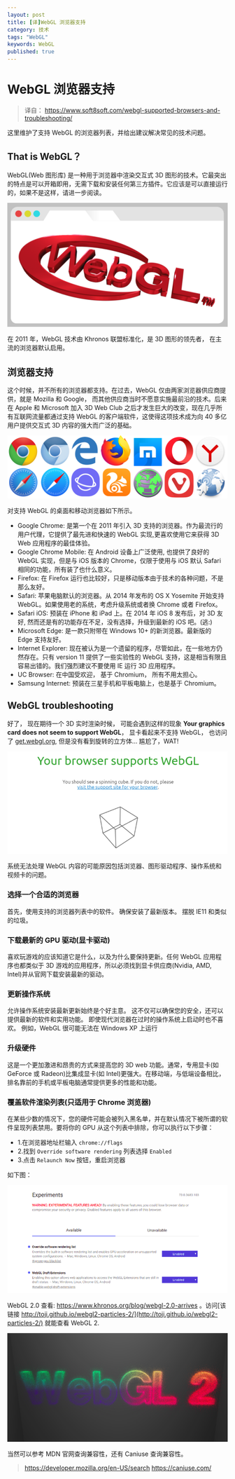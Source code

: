```yaml
---
layout: post
title: [译]WebGL 浏览器支持
category: 技术
tags: "WebGL"
keywords: WebGL
published: true
---
```


# WebGL 浏览器支持

> 译自： https://www.soft8soft.com/webgl-supported-browsers-and-troubleshooting/

这里维护了支持 WebGL 的浏览器列表，并给出建议解决常见的技术问题。

## That is WebGL？

WebGL(Web 图形库) 是一种用于浏览器中渲染交互式 3D 图形的技术。它最突出的特点是可以开箱即用，无需下载和安装任何第三方插件。它应该是可以直接运行的，如果不是这样，请进一步阅读。

<img src="https://raw.githubusercontent.com/AlvinMi/2019-Pic/master/2019/20190624221804.png"/>

在 2011 年，WebGL 技术由 Khronos 联盟标准化，是 3D 图形的领先者， 在主流的浏览器默认启用。

## 浏览器支持

这个时候，并不所有的浏览器都支持。在过去，WebGL 仅由两家浏览器供应商提供，就是 Mozilla 和 Google， 而其他供应商当时不愿意实施最前沿的技术。后来在 Apple 和 Microsoft 加入 3D Web Club 之后才发生巨大的改变，现在几乎所有互联网流量都通过支持 WebGL 的客户端软件，这使得这项技术成为向 40 多亿用户提供交互式 3D 内容的强大而广泛的基础。

<img src="https://raw.githubusercontent.com/AlvinMi/2019-Pic/master/2019/20190624223407.png"/>

对支持 WebGL 的桌面和移动浏览器如下所示。

- Google Chrome: 是第一个在 2011 年引入 3D 支持的浏览器。作为最流行的用户代理，它提供了最先进和快速的 WebGL 实现,更喜欢使用它来获得 3D Web 应用程序的最佳体验。
- Google Chrome Mobile: 在 Android 设备上广泛使用, 也提供了良好的 WebGL 实现，但是与 iOS 版本的 Chrome，仅限于使用与 iOS 默认 Safari 相同的功能，所有装了也什么意义。
- Firefox: 在 Firefox 运行也比较好，只是移动版本由于技术的各种问题，不是那么友好。
- Safari: 苹果电脑默认的浏览器。从 2014 年发布的 OS X Yosemite 开始支持 WebGL。如果使用老的系统，考虑升级系统或者换 Chrome 或者 Firefox。
- Safari iOS: 预装在 iPhone 和 iPad 上。在 2014 年 iOS 8 发布后，对 3D 友好, 然而还是有的功能存在不足，没有选择，升级到最新的 iOS 吧。(逃:)
- Microsoft Edge: 是一款只附带在 Windows 10+ 的新浏览器。最新版的 Edge 支持友好。
- Internet Explorer: 现在被认为是一个遗留的程序，尽管如此，在一些地方仍然存在。只有 version 11 提供了一些实验性的 WebGL 支持，这是相当有限且容易出错的。我们强烈建议不要使用 IE 运行 3D 应用程序。
- UC Browser: 在中国受欢迎， 基于 Chromium， 所有不用太担心。
- Samsung Internet: 预装在三星手机和平板电脑上，也是基于 Chromium。

## WebGL troubleshooting

好了， 现在期待一个 3D 实时渲染时候， 可能会遇到这样的现象 **Your graphics card does not seem to support WebGL**， 显卡看起来不支持 WebGL， 也访问了 [get.webgl.org](https://get.webgl.org/), 但是没有看到旋转的立方体... 尴尬了，WAT!

<img src="https://raw.githubusercontent.com/AlvinMi/2019-Pic/master/2019/20190624231855.png"/>

系统无法处理 WebGL 内容的可能原因包括浏览器、图形驱动程序、操作系统和视频卡的问题。

### 选择一个合适的浏览器

首先，使用支持的浏览器列表中的软件。 确保安装了最新版本。 摆脱 IE11 和类似的垃圾。

### 下载最新的 GPU 驱动(显卡驱动)

喜欢玩游戏的应该知道它是什么，以及为什么要保持更新。任何 WebGL 应用程序也都类似于 3D 游戏的应用程序，所以必须找到显卡供应商(Nvidia, AMD, Intel)并从官网下载安装最新的驱动。

### 更新操作系统

允许操作系统安装最新更新始终是个好主意。 这不仅可以确保您的安全，还可以提供最新的软件和实用功能。 即使现代浏览器在过时的操作系统上启动时也不喜欢。 例如，WebGL 很可能无法在 Windows XP 上运行

### 升级硬件

这是一个更加激进和昂贵的方式来提高您的 3D web 功能。通常，专用显卡(如 GeForce 或 Radeon)比集成显卡(如 Intel)更强大。在移动端，与低端设备相比，排名靠前的手机或平板电脑通常提供更多的性能和功能。

### 覆盖软件渲染列表(只适用于 Chrome 浏览器)

在某些少数的情况下，您的硬件可能会被列入黑名单，并在默认情况下被所谓的软件呈现列表禁用。要将你的 GPU 从这个列表中排除，你可以执行以下步骤：

- 1.在浏览器地址栏输入 `chrome://flags`
- 2.找到 `Override software rendering` 列表选择 `Enabled`
- 3.点击 `Relaunch Now` 按钮，重启浏览器

如下图：

<img src="https://raw.githubusercontent.com/AlvinMi/2019-Pic/master/2019/20190624233140.png"/>

WebGL 2.0 查看: https://www.khronos.org/blog/webgl-2.0-arrives 。访问[该链接 http://toji.github.io/webgl2-particles-2/](http://toji.github.io/webgl2-particles-2/) 就能查看 WebGL 2.

<img src="https://raw.githubusercontent.com/AlvinMi/2019-Pic/master/2019/20190624233402.png"/>

当然可以参考 MDN 官网查询兼容性，还有 Caniuse 查询兼容性。

> https://developer.mozilla.org/en-US/search
> https://caniuse.com/